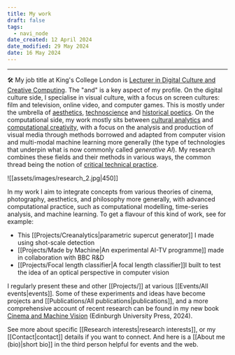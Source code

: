 ```yaml
---
title: My work
draft: false
tags:
  - navi_node
date_created: 12 April 2024
date_modified: 29 May 2024
date: 16 May 2024
---
```

---

🛠️ My job title at King's College London is [Lecturer in Digital Culture and Creative Computing](https://www.kcl.ac.uk/people/daniel-chavez-heras). The "and" is a key aspect of my profile. On the digital culture side, I specialise in visual culture, with a focus on screen cultures: film and television, online video, and computer games. This is mostly under the umbrella of [aesthetics](https://plato.stanford.edu/entries/aesthetic-concept/), [technoscience](https://en.wikipedia.org/wiki/Technoscience) and [historical poetics](https://en.wikipedia.org/wiki/Historical_poetics). On the computational side, my work mostly sits between [cultural analytics](https://en.wikipedia.org/wiki/Cultural_analytics) and [computational creativity](https://en.wikipedia.org/wiki/Computational_creativity), with a focus on the analysis and production of visual media through methods borrowed and adapted from computer vision and multi-modal machine learning more generally (the type of technologies that underpin what is now commonly called _generative AI_). My research combines these fields and their methods in various ways, the common thread being the notion of [critical technical practice](https://pages.gseis.ucla.edu/faculty/agre/critical.html).

![[assets/images/research_2.jpg|450]]

In my work I aim to integrate concepts from various theories of cinema, photography, aesthetics, and philosophy more generally, with advanced computational practice, such as computational modelling, time-series analysis, and machine learning. To get a flavour of this kind of work, see for example:

- This [[Projects/Creanalytics|parametric supercut generator]] I made using shot-scale detection
- [[Projects/Made by Machine|An experimental AI-TV programme]] made in collaboration with BBC R&D
- [[Projects/Focal length classifier|A focal length classifier]]I built to test the idea of an optical perspective in computer vision

I regularly present these and other [[Projects/]] at various [[Events/All events|events]]. Some of these experiments and ideas have become projects and [[Publications/All publications|publications]], and a more comprehensive account of recent research can be found in my new book [Cinema and Machine Vision](https://edinburghuniversitypress.com/book-cinema-and-machine-vision.html) (Edinburgh University Press, 2024). 

See more about specific [[Research interests|research interests]], or my [[Contact|contact]] details if you want to connect. And here is a [[About me (bio)|short bio]] in the third person helpful for events and the web.
